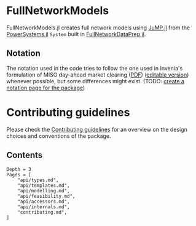 # FullNetworkModels

FullNetworkModels.jl creates full network models using [JuMP.jl](https://github.com/jump-dev/JuMP.jl) from the [PowerSystems.jl](https://nrel-siip.github.io/PowerSystems.jl) `System` built in [FullNetworkDataPrep.jl](https://gitlab.invenia.ca/invenia/research/FullNetworkDataPrep.jl).

## Notation

The notation used in the code tries to follow the one used in Invenia's formulation of MISO day-ahead market clearing ([PDF](https://drive.google.com/file/d/1ruSRtcLl9oicaJtZqWPI8S28sHW2C8Ji/view)) ([editable version](https://www.overleaf.com/project/5f2453fd81a39d000135af50)) whenever possible, but some differences might exist. (TODO: [create a notation page for the package](https://gitlab.invenia.ca/invenia/research/FullNetworkModels.jl/-/issues/22))

# Contributing guidelines
Please check the [Contributing guidelines](contributing.md) for an overview on the design choices and conventions of the package.

## Contents
```@contents
Depth = 3
Pages = [
    "api/types.md",
    "api/templates.md",
    "api/modelling.md",
    "api/feasibility.md",
    "api/accessors.md",
    "api/internals.md",
    "contributing.md",
]
```
